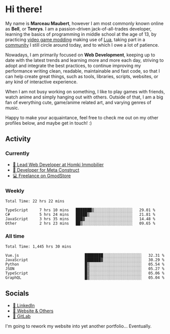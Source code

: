 # Hi there!

My name is **Marceau Maubert**, however I am most commonly known online as **Bell**, or **Tenrys**. I am a passion-driven jack-of-all-trades developer, learning the basics of programming in middle school at the age of 13, by practicing [video game modding](https://garrysmod.com) making use of [Lua](https://lua.org), taking part in a [community](https://metastruct.net) I still circle around today, and to which I owe a lot of patience.

Nowadays, I am primarily focused on **Web Development**, keeping up to date with the latest trends and learning more and more each day, striving to adopt  and integrate the best practices, to continue improving my performance writing clean, readable, maintainable and fast code, so that I can help create great things, such as tools, libraries, scripts, websites, or any kind of interactive experience.

When I am not busy working on something, I like to play games with friends, watch anime and simply hanging out with others. Outside of that, I am a big fan of everything cute, game/anime related art, and varying genres of music.

Happy to make your acquaintance, feel free to check me out on my other profiles below, and maybe get in touch! :)

## Activity

### Currently

- [🏢 Lead Web Developer at Homki Immobilier](https://homki-immobilier.com)
- [🎈 Developer for Meta Construct](https://metastruct.net)
- [💻 Freelance on GmodStore](https://www.gmodstore.com/users/Tenrys)

### Weekly
<!--START_SECTION:wakaWeekly-->

```text
Total Time: 22 hrs 22 mins

TypeScript     7 hrs 10 mins   ███████▒░░░░░░░░░░░░░░░░░   29.01 %
C#             5 hrs 24 mins   █████▒░░░░░░░░░░░░░░░░░░░   21.81 %
JavaScript     3 hrs 35 mins   ███▓░░░░░░░░░░░░░░░░░░░░░   14.48 %
Other          2 hrs 23 mins   ██▒░░░░░░░░░░░░░░░░░░░░░░   09.65 %
```

<!--END_SECTION:wakaWeekly-->

### All time
<!--START_SECTION:wakaTotal-->

```text
Total Time: 1,445 hrs 30 mins

Vue.js                             ████████░░░░░░░░░░░░░░░░░   32.31 %
JavaScript                         ███████▓░░░░░░░░░░░░░░░░░   30.29 %
Python                             █▒░░░░░░░░░░░░░░░░░░░░░░░   05.54 %
JSON                               █▒░░░░░░░░░░░░░░░░░░░░░░░   05.27 %
TypeScript                         █▒░░░░░░░░░░░░░░░░░░░░░░░   05.06 %
GraphQL                            █▒░░░░░░░░░░░░░░░░░░░░░░░   05.04 %
```

<!--END_SECTION:wakaTotal-->

## Socials

- [👔 LinkedIn](https://www.linkedin.com/in/marceau-maubert)
- [🔗 Website & Others](https://bell.moe)
- [🦊 GitLab](https://gitlab.com/Tenrys)

I'm going to rework my website into yet another portfolio... Eventually.
